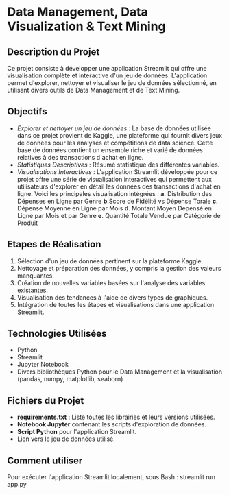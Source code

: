 # Data Management, Data Visualization & Text Mining

## Description du Projet

Ce projet consiste à développer une application Streamlit qui offre une visualisation complète et interactive d'un jeu de données. L'application permet d'explorer, nettoyer et visualiser le jeu de données sélectionné, en utilisant divers outils de Data Management et de Text Mining.

## Objectifs

- *Explorer et nettoyer un jeu de données* : La base de données utilisée dans ce projet provient de Kaggle, une plateforme qui fournit divers jeux de données pour les analyses et compétitions de data science. Cette base de données contient un ensemble riche et varié de données relatives à des transactions d'achat en ligne.
- *Statistiques Descriptives* : Résumé statistique des différentes variables.
- *Visualisations Interactives* : L'application Streamlit développée pour ce projet offre une série de visualisation interactives qui permettent aux utilisateurs d'explorer en détail les données des transactions d'achat en ligne. Voici les principales visualisation intégrées :
    **a**. Distribution des Dépenses en Ligne par Genre
    **b**.Score de Fidélité vs Dépense Torale
    **c**. Dépense Moyenne en Ligne par Mois
    **d**. Montant Moyen Dépensé en Ligne par Mois et par Genre
    **e**. Quantité Totale Vendue par Catégorie de Produit

## Etapes de Réalisation
1. Sélection d'un jeu de données pertinent sur la plateforme Kaggle.
2. Nettoyage et préparation des données, y compris la gestion des valeurs manquantes.
3. Création de nouvelles variables basées sur l'analyse des variables existantes.
4. Visualisation des tendances à l'aide de divers types de graphiques.
5. Intégration de toutes les étapes et visualisations dans une application Streamlit.

## Technologies Utilisées
- Python
- Streamlit
- Jupyter Notebook
- Divers bibliothèques Python pour le Data Management et la visualisation (pandas, numpy, matplotlib, seaborn)

## Fichiers du Projet
- **requirements.txt** : Liste toutes les librairies et leurs versions utilisées.
- **Notebook Jupyter** contenant les scripts d'exploration de données.
- **Script Python** pour l'application Streamlit.
- Lien vers le jeu de données utilisé.

## Comment utiliser

Pour exécuter l'application Streamlit localement, sous Bash :
streamlit run app.py

